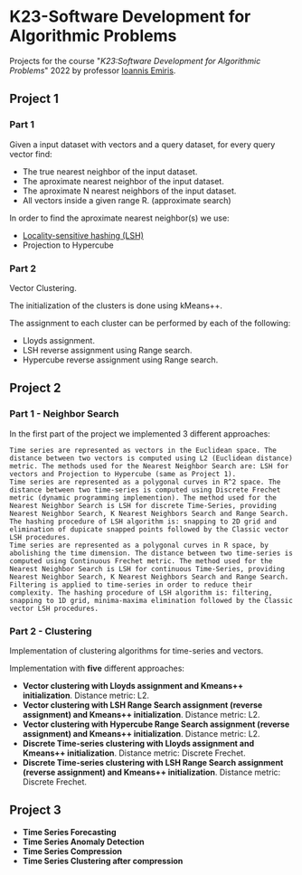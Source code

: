 # K23-Software Development for Algorithmic Problems

Projects for the course "_K23:Software Development for Algorithmic Problems_" 2022 by professor [Ioannis Emiris](https://cgi.di.uoa.gr/~emiris/).

## Project 1

### Part 1

Given a input dataset with vectors and a query dataset, for every query vector find:

- The true nearest neighbor of the input dataset.
- The aproximate nearest neighbor of the input dataset.
- The aproximate N nearest neighbors of the input dataset.
- All vectors inside a given range R. (approximate search)

In order to find the aproximate nearest neighbor(s) we use:

- [Locality-sensitive hashing (LSH)](https://en.wikipedia.org/wiki/Locality-sensitive_hashing)
- Projection to Hypercube

### Part 2

Vector Clustering.

The initialization of the clusters is done using kMeans++.

The assignment to each cluster can be performed by each of the following:

- Lloyds assignment.
- LSH reverse assignment using Range search.
- Hypercube reverse assignment using Range search.

## Project 2

### Part 1 - Neighbor Search

In the first part of the project we implemented 3 different approaches:

    Time series are represented as vectors in the Euclidean space. The distance between two vectors is computed using L2 (Euclidean distance) metric. The methods used for the Nearest Neighbor Search are: LSH for vectors and Projection to Hypercube (same as Project 1).
    Time series are represented as a polygonal curves in R^2 space. The distance between two time-series is computed using Discrete Frechet metric (dynamic programming implemention). The method used for the Nearest Neighbor Search is LSH for discrete Time-Series, providing Nearest Neighbor Search, K Nearest Neighbors Search and Range Search. The hashing procedure of LSH algorithm is: snapping to 2D grid and elimination of dupicate snapped points followed by the Classic vector LSH procedures.
    Time series are represented as a polygonal curves in R space, by abolishing the time dimension. The distance between two time-series is computed using Continuous Frechet metric. The method used for the Nearest Neighbor Search is LSH for continuous Time-Series, providing Nearest Neighbor Search, K Nearest Neighbors Search and Range Search. Filtering is applied to time-series in order to reduce their complexity. The hashing procedure of LSH algorithm is: filtering, snapping to 1D grid, minima-maxima elimination followed by the Classic vector LSH procedures.

### Part 2 - Clustering

Implementation of clustering algorithms for time-series and vectors.

Implementation with **five** different approaches:

- **Vector clustering with Lloyds assignment and Kmeans++ initialization**. Distance metric: L2.
- **Vector clustering with LSH Range Search assignment (reverse assignment) and Kmeans++ initialization**. Distance metric: L2.
- **Vector clustering with Hypercube Range Search assignment (reverse assignment) and Kmeans++ initialization**. Distance metric: L2.
- **Discrete Time-series clustering with Lloyds assignment and Kmeans++ initialization**. Distance metric: Discrete Frechet.
- **Discrete Time-series clustering with LSH Range Search assignment (reverse assignment) and Kmeans++ initialization**. Distance metric: Discrete Frechet.

## Project 3

- **Time Series Forecasting**
- **Time Series Anomaly Detection**
- **Time Series Compression**
- **Time Series Clustering after compression**
